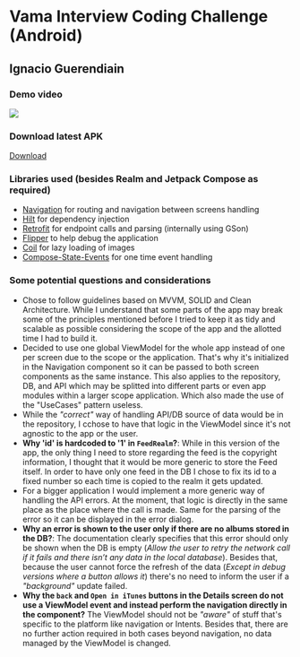 # Vama Interview Coding Challenge (Android)

## Ignacio Guerendiain

### Demo video
[![](http://img.youtube.com/vi/DWYFfzHFtM8/0.jpg)](http://www.youtube.com/watch?v=DWYFfzHFtM8)

### Download latest APK
[Download](https://github.com/iguerendiain/vamaCodingChallenge/raw/main/gradlew)

### Libraries used (besides Realm and Jetpack Compose as required)
- [Navigation](https://developer.android.com/develop/ui/compose/navigation) for routing and navigation between screens handling
- [Hilt](https://dagger.dev/hilt/) for dependency injection
- [Retrofit](https://square.github.io/retrofit/) for endpoint calls and parsing (internally using GSon)
- [Flipper](https://fbflipper.com/) to help debug the application
- [Coil](https://coil-kt.github.io/coil/compose/) for lazy loading of images
- [Compose-State-Events](https://github.com/leonard-palm/compose-state-events) for one time event handling

### Some potential questions and considerations

- Chose to follow guidelines based on MVVM, SOLID and Clean Architecture. While I understand that some parts of the app may break some of the principles mentioned before I tried to keep it as tidy and scalable as possible considering the scope of the app and the allotted time I had to build it.
- Decided to use one global ViewModel for the whole app instead of one per screen due to the scope or the application. That's why it's initialized in the Navigation component so it can be passed to both screen components as the same instance. This also applies to the repository, DB, and API which may be splitted into different parts or even app modules within a larger scope application. Which also made the use of the "UseCases" pattern useless.
- While the *"correct"* way of handling API/DB source of data would be in the repository, I cchose to have that logic in the ViewModel since it's not agnostic to the app or the user.
- **Why 'id' is hardcoded to '1' in `FeedRealm`?**: While in this version of the app, the only thing I need to store regarding the feed is the copyright information, I thought that it would be more generic to store the Feed itself. In order to have only one feed in the DB I chose to fix its id to a fixed number so each time is copied to the realm it gets updated.
- For a bigger application I would implement a more generic way of handling the API errors. At the moment, that logic is directly in the same place as the place where the call is made. Same for the parsing of the error so it can be displayed in the error dialog.
- **Why an error is shown to the user only if there are no albums stored in the DB?**: The documentation clearly specifies that this error should only be shown when the DB is empty (*Allow the user to retry the network call if it fails and there isn’t any data in the local database*). Besides that, because the user cannot force the refresh of the data (*Except in debug versions where a button allows it*) there's no need to inform the user if a *"background"* update failed.
- **Why the `back` and `Open in iTunes` buttons in the Details screen do not use a ViewModel event and instead perform the navigation directly in the component?** The ViewModel should not be *"aware"* of stuff that's specific to the platform like navigation or Intents. Besides that, there are no further action required in both cases beyond navigation, no data managed by the ViewModel is changed.